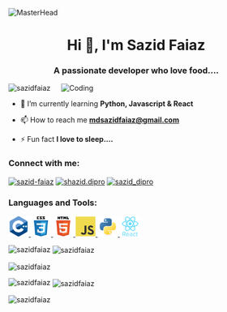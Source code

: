 ![MasterHead](https://user-images.githubusercontent.com/10498744/210012254-234538ff-d198-48aa-8964-37e6fd45d227.gif)
<h1 align="center">Hi 👋, I'm Sazid Faiaz</h1>
<h3 align="center">A passionate developer who love food....</h3>
<img align="right" alt="Coding" width="400" src="https://cdn.dribbble.com/users/1162077/screenshots/3848914/programmer.gif">

<p align="left"> <img src="https://komarev.com/ghpvc/?username=sazidfaiaz&label=Profile%20views&color=0e75b6&style=flat" alt="sazidfaiaz" /> </p>

- 🌱 I’m currently learning **Python, Javascript & React**

- 📫 How to reach me **mdsazidfaiaz@gmail.com**

- ⚡ Fun fact **I love to sleep....**

<h3 align="left">Connect with me:</h3>
<p align="left">
<a href="https://linkedin.com/in/sazid-faiaz" target="blank"><img align="center" src="https://raw.githubusercontent.com/rahuldkjain/github-profile-readme-generator/master/src/images/icons/Social/linked-in-alt.svg" alt="sazid-faiaz" height="30" width="40" /></a>
<a href="https://fb.com/shazid.dipro" target="blank"><img align="center" src="https://raw.githubusercontent.com/rahuldkjain/github-profile-readme-generator/master/src/images/icons/Social/facebook.svg" alt="shazid.dipro" height="30" width="40" /></a>
<a href="https://instagram.com/sazid_dipro" target="blank"><img align="center" src="https://raw.githubusercontent.com/rahuldkjain/github-profile-readme-generator/master/src/images/icons/Social/instagram.svg" alt="sazid_dipro" height="30" width="40" /></a>
</p>

<h3 align="left">Languages and Tools:</h3>
<p align="left"> <a href="https://www.w3schools.com/cpp/" target="_blank" rel="noreferrer"> <img src="https://raw.githubusercontent.com/devicons/devicon/master/icons/cplusplus/cplusplus-original.svg" alt="cplusplus" width="40" height="40"/> </a> <a href="https://www.w3schools.com/css/" target="_blank" rel="noreferrer"> <img src="https://raw.githubusercontent.com/devicons/devicon/master/icons/css3/css3-original-wordmark.svg" alt="css3" width="40" height="40"/> </a> <a href="https://www.w3.org/html/" target="_blank" rel="noreferrer"> <img src="https://raw.githubusercontent.com/devicons/devicon/master/icons/html5/html5-original-wordmark.svg" alt="html5" width="40" height="40"/> </a> <a href="https://developer.mozilla.org/en-US/docs/Web/JavaScript" target="_blank" rel="noreferrer"> <img src="https://raw.githubusercontent.com/devicons/devicon/master/icons/javascript/javascript-original.svg" alt="javascript" width="40" height="40"/> </a> <a href="https://www.python.org" target="_blank" rel="noreferrer"> <img src="https://raw.githubusercontent.com/devicons/devicon/master/icons/python/python-original.svg" alt="python" width="40" height="40"/> </a> <a href="https://reactjs.org/" target="_blank" rel="noreferrer"> <img src="https://raw.githubusercontent.com/devicons/devicon/master/icons/react/react-original-wordmark.svg" alt="react" width="40" height="40"/> </a> </p>

<p><img align="left" src="https://github-readme-stats.vercel.app/api/top-langs?username=sazidfaiaz&show_icons=true&locale=en&layout=compact" alt="sazidfaiaz" /></p>

<p>&nbsp;<img align="center" src="https://github-readme-stats.vercel.app/api?username=sazidfaiaz&show_icons=true&locale=en" alt="sazidfaiaz" /></p>

<p><img align="center" src="https://github-readme-streak-stats.herokuapp.com/?user=sazidfaiaz&" alt="sazidfaiaz" /></p>
<p><img align="left" src="https://github-readme-stats.vercel.app/api/top-langs?username=sazidfaiaz&show_icons=true&locale=en&layout=compact" alt="sazidfaiaz" /></p>

<p>&nbsp;<img align="center" src="https://github-readme-stats.vercel.app/api?username=sazidfaiaz&show_icons=true&locale=en" alt="sazidfaiaz" /></p>

<p><img align="center" src="https://github-readme-streak-stats.herokuapp.com/?user=sazidfaiaz&" alt="sazidfaiaz" /></p>
